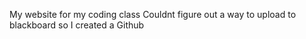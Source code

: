 My website for my coding class
  Couldnt figure out a way to upload to blackboard so I created a Github
  
